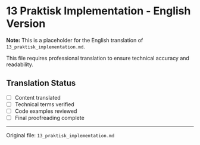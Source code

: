 # 13 Praktisk Implementation - English Version

**Note:** This is a placeholder for the English translation of `13_praktisk_implementation.md`.

This file requires professional translation to ensure technical accuracy and readability.

## Translation Status
- [ ] Content translated
- [ ] Technical terms verified
- [ ] Code examples reviewed
- [ ] Final proofreading complete

---

Original file: `13_praktisk_implementation.md`
